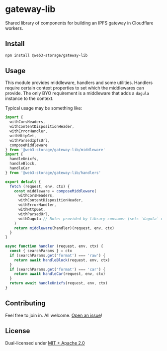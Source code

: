 # gateway-lib

Shared library of components for building an IPFS gateway in Cloudflare workers.

## Install

```sh
npm install @web3-storage/gateway-lib
```

## Usage

This module provides middleware, handlers and some utilities. Handlers require certain context properties to set which the middlewares can provide. The only BYO requirement is a middleware that adds a `dagula` instance to the context.

Typical usage may be something like:

```js
import {
  withCorsHeaders,
  withContentDispositionHeader,
  withErrorHandler,
  withHttpGet,
  withParsedIpfsUrl,
  composeMiddleware
} from '@web3-storage/gateway-lib/middleware'
import {
  handleUnixfs,
  handleBlock,
  handleCar
} from '@web3-storage/gateway-lib/handlers'

export default {
  fetch (request, env, ctx) {
    const middleware = composeMiddleware(
      withCorsHeaders,
      withContentDispositionHeader,
      withErrorHandler,
      withHttpGet,
      withParsedUrl,
      withDagula // Note: provided by library consumer (sets `dagula` on ctx)
    )
    return middleware(handler)(request, env, ctx)
  }
}

async function handler (request, env, ctx) {
  const { searchParams } = ctx
  if (searchParams.get('format') === 'raw') {
    return await handleBlock(request, env, ctx)
  }
  if (searchParams.get('format') === 'car') {
    return await handleCar(request, env, ctx)
  }
  return await handleUnixfs(request, env, ctx)
}
```

## Contributing

Feel free to join in. All welcome. [Open an issue](https://github.com/web3-storage/gateway-lib/issues)!

## License

Dual-licensed under [MIT + Apache 2.0](https://github.com/web3-storage/gateway-lib/blob/main/LICENSE.md)
